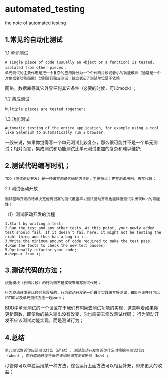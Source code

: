 # automated_testing
the note of automated testing

## 1.常见的自动化测试

1.1 单元测试

    A single piece of code (usually an object or a function) is tested, isolated from other pieces；
    单元测试的主要作用是把一个复杂的应用拆分为一个个代码片段或者小的功能模块（通常是一个对象或者功能函数）分别进行独立测试；独立表征了测试单位是不依赖
网络，数据库等其它外界任何其它条件（必要的时候，可以mock）;
    
1.2 集成测试

    Multiple pieces are tested together；
    
1.3 功能测试

    Automatic testing of the entire application, for example using a tool like Selenium to automatically run a browser.


一般来说，如果你觉得写一个单元测试比较复杂，那么很可能并不是一个单元测试；相对而言，集成测试和功能测试比单元测试更加的复杂和难以维护;


## 2.测试代码编写时机；

    TDD（测试驱动开发）是一种编写测试代码的方法论，主要特点：先写测试用例，再写代码；
    
2.1 测试驱动开放

    测试驱动开发的特点决定他有很高的测试覆盖率；测试驱动开发也能降低测试中出现bug的可能性；
    
    
（1）测试驱动开发的流程
    
    1.Start by writing a test;
    2.Run the test and any other tests. At this point, your newly added test should fail. If it doesn’t fail here, it might not be testing the right thing and thus has a bug in it.
    3.Write the minimum amount of code required to make the test pass;
    4.Run the tests to check the new test passes;
    5.Optionally refactor your code;
    6.Repeat from 1;

## 3.测试代码的方法；
    
    根据模块（代码片段）的行为而不是实现来编写测试代码；

    行为驱动开发是比较容易误解的，行为驱动开发是一组最佳实践编写好测试，BDD应该并且可以和TDD以及单元测试方法一起work；
BDD中单元测试的一个误区在于我们有时候去测试功能的实现，这意味着如果你更新函数，即使你的输入输出没有改变，你也需要去修改测试代码；
行为驱动开发不应该测试功能实现，而是测试行为；



## 4.总结

    单元测试告诉你应该测试什么（what）, 测试驱动开发告诉你什么时候编写测试代码（when）, 而行驱动开发告诉你该如何编写测试用例（how）;
尽管你可以单独运用某一种方法，综合运行上面方法可以相互补充，带来更大的收益；
